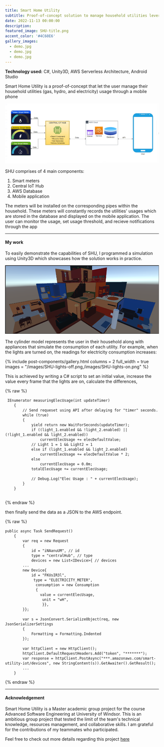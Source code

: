 ```yaml
---
title: Smart Home Utility
subtitle: Proof-of-concept solution to manage household utilities leveraging smart home technology.
date: 2022-11-13 00:00:00
description: 
featured_image: SHU-title.png
accent_color: '#4C60E6'
gallery_images: 
  - demo.jpg
  - demo.jpg
  - demo.jpg
---
```

**Technology used:** C#, Unity3D, AWS Serverless Architecture, Android Studio

Smart Home Utility is a proof-of-concept that let the user manage their household utilities (gas, hydro, and electricity) usage through a mobile phone

![](/images/SHU-overview.png)

SHU comprises of 4 main components:
1. Smart meters
2. Central IoT Hub
3. AWS Database
4. Mobile application

The meters will be installed on the corresponding pipes within the household. These meters will constantly records the utilities' usages which are stored in the database and displayed on the mobile application.
The user can monitor the usage, set usage threshold, and recieve notifications through the app

---
#### My work
To easily demonstrate the capabilities of SHU, I programmed a simulation using Unity3D which showcases how the solution works in practice.

![](/images/SHU-3d.png)

The cylinder model represents the user in their household along with appliances that simulate the consumption of each utility. For example, when the lights are turned on, the readings for electricity consumption increases:

{% include post-components/gallery.html
columns = 2
full_width = true
images = "/images/SHU-lights-off.png,/images/SHU-lights-on.png"
%}

This is achieved by writing a C# script to set an initial value, increase the value every frame that the lights are on, calculate the differences, 

{% raw %}
```liquid
 IEnumerator measuringElecUsage(int updateTimer)
    {
        // Send requeset using API after delaying for "timer" seconds.
        while (true)
        {
            yield return new WaitForSeconds(updateTimer);
            if ((light_1.enabled && !light_2.enabled) || (!light_1.enabled && light_2.enabled))
                currentElecUsage += elecDefaultValue;
            // Light 1 = 1 && Light2 = 1
            else if (light_1.enabled && light_2.enabled)
                currentElecUsage += elecDefaultValue * 2;
            else
                currentElecUsage = 0.0m;
            totalElecUsage += currentElecUsage;

            // Debug.Log("Elec Usage : " + currentElecUsage);
        }
    }
    
```
{% endraw %}

then finally send the data as a JSON to the AWS endpoint.

{% raw %}
```liquid
public async Task SendRequest()
    {
        var req = new Request
        {
            id = "iNAanuUM", // id
            type = "centralHub", // type
            devices = new List<IDevice>{ // devices
        ...
        new Device{
            id = "FKUsIR3l",
             type = "ELECTRICITY_METER",
              consumption = new Consumption
              {
                value = currentElecUsage,
                 unit = "wH",
                 }},
        }};
    
        var s = JsonConvert.SerializeObject(req, new JsonSerializerSettings
        {
            Formatting = Formatting.Indented
        });

        var httpClient = new HttpClient();
        httpClient.DefaultRequestHeaders.Add("token", "*******");
        var response = httpClient.PostAsync("***.amazonaws.com/smart-utility-iot/devices", new StringContent(s)).GetAwaiter().GetResult();
        ...
    }  

```
{% endraw %}

---
#### Acknowledgement

Smart Home Utility is a Master academic group project for the course Advanced Software Engineering at University of Windsor.
This is an ambitious group project that tested the limit of the team's technical knowledge, resources management, and collaborative skills.
I am grateful for the contributions of my teammates who participated. 

Feel free to check out more details regarding this project [here](https://docs.google.com/document/d/1FvRi-afj2WumNYQj4AEg4FvXbbNEvSQv/edit)
